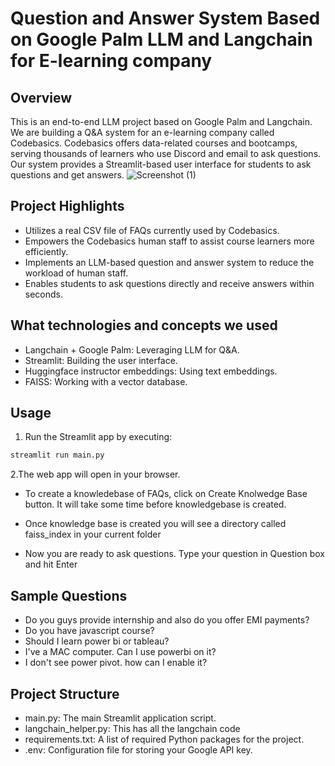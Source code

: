 # Question and Answer System Based on Google Palm LLM and Langchain for E-learning company  



## Overview

This is an end-to-end LLM project based on Google Palm and Langchain. We are building a Q&A system for an e-learning company called Codebasics. Codebasics offers data-related courses and bootcamps, serving thousands of learners who use Discord and email to ask questions. Our system provides a Streamlit-based user interface for students to ask questions and get answers.
![Screenshot (1)](https://github.com/Deekshithrai/Question-and-Answer-System-Based-on-Google-Palm-LLM-and-Langchain-for-E-learning-company-/assets/144473857/3b2515df-a140-4ce3-8984-238c4262f169)

## Project Highlights

- Utilizes a real CSV file of FAQs currently used by Codebasics.
- Empowers the Codebasics human staff to assist course learners more efficiently.
- Implements an LLM-based question and answer system to reduce the workload of human staff.
- Enables students to ask questions directly and receive answers within seconds.

## What technologies and concepts we used



- Langchain + Google Palm: Leveraging LLM for Q&A.
- Streamlit: Building the user interface.
- Huggingface instructor embeddings: Using text embeddings.
- FAISS: Working with a vector database.

## Usage

1. Run the Streamlit app by executing:
```bash
streamlit run main.py

```

2.The web app will open in your browser.

- To create a knowledebase of FAQs, click on Create Knolwedge Base button. It will take some time before knowledgebase is created.

- Once knowledge base is created you will see a directory called faiss_index in your current folder

- Now you are ready to ask questions. Type your question in Question box and hit Enter
## Sample Questions
  - Do you guys provide internship and also do you offer EMI payments?
  - Do you have javascript course?
  - Should I learn power bi or tableau?
  - I've a MAC computer. Can I use powerbi on it?
  - I don't see power pivot. how can I enable it?

## Project Structure

- main.py: The main Streamlit application script.
- langchain_helper.py: This has all the langchain code
- requirements.txt: A list of required Python packages for the project.
- .env: Configuration file for storing your Google API key.
